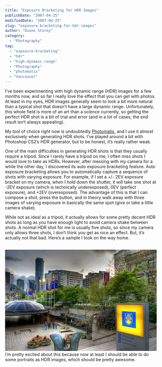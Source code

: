 ```yaml
---
title: "Exposure Bracketing for HDR Images"
publishDate: "2007-04-25"
modifiedDate: "2007-04-25"
slug: "exposure-bracketing-for-hdr-images"
author: "Duane Storey"
category:
  - "Photography"
tag:
  - "exposure-bracketing"
  - "hdr"
  - "high-dynamic-range"
  - "Photography"
  - "photomatix"
  - "Vancouver"
---
```


I’ve been experimenting with high dynamic range (HDR) images for a few months now, and so far I really love the effect that you can get with photos. At least in my eyes, HDR images generally seem to look a bit more natural than a typical shot that doesn’t have a large dynamic range. Unfortunately, this whole field is more of an art than a science currently, so getting the perfect HDR shot is a bit of trial and error (and in a lot of cases, the end result isn’t always appealing).

My tool of choice right now is undoubtedly [Photomatix](http://www.hdrsoft.com), and I use it almost exclusively when generating HDR shots. I’ve played around a bit with Photoshop CS2’s HDR generator, but to be honest, it’s really rather weak.

One of the main difficulties in generating HDR shots is that they usually require a tripod. Since I rarely have a tripod on me, I often miss shots I would love to take as HDRs. However, after messing with my camera for a while the other day, I discovered its auto exposure bracketing feature. Auto exposure bracketing allows you to automatically capture a sequence of shots with varying exposure. For example, if I set a +/- 2EV exposure bracket on my camera, when I hold down the shutter, it will take one shot at -2EV exposure (which is technically underexposed), 0EV (perfect exposure), and +2EV (overexposed). The advantage of this is that I can compose a shot, press the button, and in theory walk away with three images of varying exposure in basically the same spot (give or take a little camera shake).

While not as ideal as a tripod, it actually allows for some pretty decent HDR shots as long as you have enough light to avoid camera shake between shots. A normal HDR shot for me is usually five shots, so since my camera only allows three shots, I don’t think you get as nice an effect. But, it’s actually not that bad. Here’s a sample I took on the way home.

  
[  
![](_images/exposure-bracketing-for-hdr-images-1.jpg)  ](http://www.flickr.com/photos/duanestorey/471981896/)  
I’m pretty excited about this because now at least I should be able to do some portraits as HDR images, which should be pretty awesome.